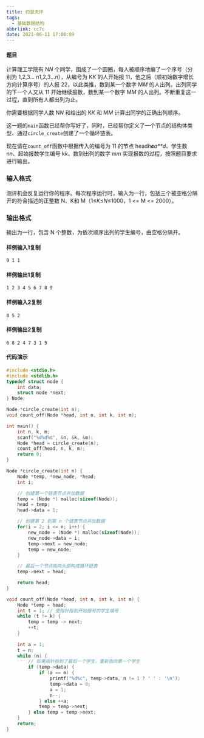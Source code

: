 ```yaml
---
title: 约瑟夫环
tags:
  - 基础数据结构
abbrlink: cc7c
date: 2021-06-11 17:00:09
---
```




#### 题目



计算理工学院有 N*N* 个同学，围成了一个圆圈，每人被顺序地编了一个序号（分别为 1,2,3... n1,2,3...*n*），从编号为 K*K* 的人开始报 11，他之后（顺初始数字增长方向计算序号）的人报 22，以此类推，数到某一个数字 M*M* 的人出列。出列同学的下一个人又从 11 开始继续报数，数到某一个数字 M*M* 的人出列。不断重复这一过程，直到所有人都出列为止。

你需要根据同学人数 N*N* 和给出的 K*K* 和 M*M* 计算出同学的正确出列顺序。

这一题的`main`函数已经帮你写好了，同时，已经帮你定义了一个节点的结构体类型、通过`circle_create`创建了一个循环链表。

现在请在`count_off`函数中根据传入的编号为 11 的节点 head*h**e**a**d*、学生数 n*n*、起始报数学生编号 k*k*、数到出列的数字 m*m* 实现报数的过程，按照题目要求进行输出。

### 输入格式

测评机会反复运行你的程序。每次程序运行时，输入为一行，包括三个被空格分隔开的符合描述的正整数 N、K和 M（1≤*K*≤*N*≤1000，1 <= M <= 2000）。

### 输出格式

输出为一行，包含 N 个整数，为依次顺序出列的学生编号，由空格分隔开。

#### 样例输入1复制

```
9 1 1
```

#### 样例输出1复制

```
1 2 3 4 5 6 7 8 9
```

#### 样例输入2复制

```
8 5 2
```

#### 样例输出2复制

```
6 8 2 4 7 3 1 5
```



#### 代码演示



~~~c
#include <stdio.h>
#include <stdlib.h>
typedef struct node {
    int data;
    struct node *next;
} Node;

Node *circle_create(int n);
void count_off(Node *head, int n, int k, int m);

int main() {
    int n, k, m;
    scanf("%d%d%d", &n, &k, &m);
    Node *head = circle_create(n);
    count_off(head, n, k, m);
    return 0;
}

Node *circle_create(int n) {
    Node *temp, *new_node, *head;
    int i;

    // 创建第一个链表节点并加数据
    temp = (Node *) malloc(sizeof(Node));
    head = temp;
    head->data = 1;

    // 创建第 2 到第 n 个链表节点并加数据
    for(i = 2; i <= n; i++) {
        new_node = (Node *) malloc(sizeof(Node));
        new_node->data = i;
        temp->next = new_node;
        temp = new_node;
    }

    // 最后一个节点指向头部构成循环链表
    temp->next = head;

    return head;
}

void count_off(Node *head, int n, int k, int m) {
    Node *temp = head;
	int t = 1; // 使指针指到开始报号的学生编号 
	while (t != k) {
		temp = temp -> next;
		++t;
	}
	
	int a = 1;
	t = n;
	while (n) {
		// 如果指针指到了最后一个学生，重新指向第一个学生
		if (temp->data) {
			if (a == m) {
				printf("%d%c", temp->data, n != 1 ? ' ' : '\n');
				temp->data = 0;
				a = 1;
				n--;
			} else ++a;
			temp = temp->next;
		} else temp = temp->next;
	}
    return;
}
~~~

